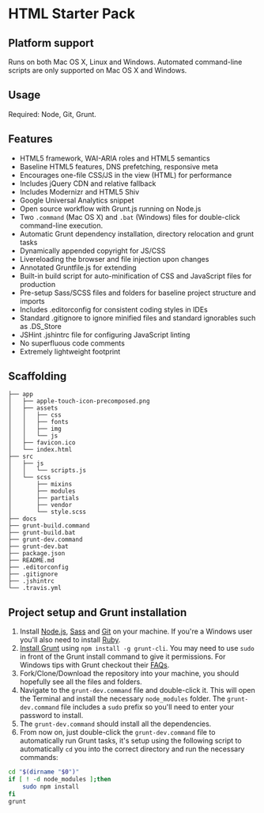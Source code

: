 # HTML Starter Pack

## Platform support

Runs on both Mac OS X, Linux and Windows. Automated command-line scripts are only supported on Mac OS X and Windows.

## Usage

Required: Node, Git, Grunt.

## Features

* HTML5 framework, WAI-ARIA roles and HTML5 semantics
* Baseline HTML5 features, DNS prefetching, responsive meta
* Encourages one-file CSS/JS in the view (HTML) for performance
* Includes jQuery CDN and relative fallback
* Includes Modernizr and HTML5 Shiv
* Google Universal Analytics snippet
* Open source workflow with Grunt.js running on Node.js
* Two `.command` (Mac OS X) and `.bat` (Windows) files for double-click command-line execution.
* Automatic Grunt dependency installation, directory relocation and grunt tasks
* Dynamically appended copyright for JS/CSS
* Livereloading the browser and file injection upon changes
* Annotated Gruntfile.js for extending
* Built-in build script for auto-minification of CSS and JavaScript files for production
* Pre-setup Sass/SCSS files and folders for baseline project structure and imports
* Includes .editorconfig for consistent coding styles in IDEs
* Standard .gitignore to ignore minified files and standard ignorables such as .DS_Store
* JSHint .jshintrc file for configuring JavaScript linting
* No superfluous code comments
* Extremely lightweight footprint

## Scaffolding

````
├── app
│   ├── apple-touch-icon-precomposed.png
│   ├── assets
│   │   ├── css
│   │   ├── fonts
│   │   ├── img
│   │   └── js
│   ├── favicon.ico
│   └── index.html
├── src
│   ├── js
│   │   └── scripts.js
│   └── scss
│       ├── mixins
│       ├── modules
│       ├── partials
│       ├── vendor
│       └── style.scss
├── docs
├── grunt-build.command
├── grunt-build.bat
├── grunt-dev.command
├── grunt-dev.bat
├── package.json
├── README.md
├── .editorconfig
├── .gitignore
├── .jshintrc
└── .travis.yml
````

## Project setup and Grunt installation

1. Install [Node.js](http://nodejs.org/download), [Sass](http://sass-lang.com/tutorial.html) and [Git](http://git-scm.com) on your machine. If you're a Windows user you'll also need to install [Ruby](http://rubyinstaller.org/downloads).
2. [Install Grunt](http://gruntjs.com/getting-started) using `npm install -g grunt-cli`. You may need to use `sudo` in front of the Grunt install command to give it permissions. For Windows tips with Grunt checkout their [FAQs](http://gruntjs.com/frequently-asked-questions).
3. Fork/Clone/Download the repository into your machine, you should hopefully see all the files and folders.
4. Navigate to the `grunt-dev.command` file and double-click it. This will open the Terminal and install the necessary `node_modules` folder. The `grunt-dev.command` file includes a `sudo` prefix so you'll need to enter your password to install.
5. The `grunt-dev.command` should install all the dependencies.
6. From now on, just double-click the `grunt-dev.command` file to automatically run Grunt tasks, it's setup using the following script to automatically `cd` you into the correct directory and run the necessary commands:

````sh
cd "$(dirname "$0")"
if [ ! -d node_modules ];then
    sudo npm install
fi
grunt
